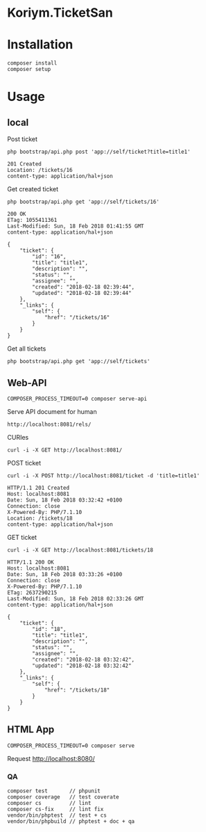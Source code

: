 # Koriym.TicketSan

# Installation

    composer install
    composer setup

# Usage

## local

Post ticket
```
php bootstrap/api.php post 'app://self/ticket?title=title1'
```

```
201 Created
Location: /tickets/16
content-type: application/hal+json
```

Get created ticket
```
php bootstrap/api.php get 'app://self/tickets/16'
```

```
200 OK
ETag: 1055411361
Last-Modified: Sun, 18 Feb 2018 01:41:55 GMT
content-type: application/hal+json

{
    "ticket": {
        "id": "16",
        "title": "title1",
        "description": "",
        "status": "",
        "assignee": "",
        "created": "2018-02-18 02:39:44",
        "updated": "2018-02-18 02:39:44"
    },
    "_links": {
        "self": {
            "href": "/tickets/16"
        }
    }
}
```

Get all tickets
```
php bootstrap/api.php get 'app://self/tickets'
```

## Web-API

```
COMPOSER_PROCESS_TIMEOUT=0 composer serve-api
```

Serve API document for human
```
http://localhost:8081/rels/ 
```

CURIes
 
```
curl -i -X GET http://localhost:8081/
```

POST ticket
```
curl -i -X POST http://localhost:8081/ticket -d 'title=title1'
```

```
HTTP/1.1 201 Created
Host: localhost:8081
Date: Sun, 18 Feb 2018 03:32:42 +0100
Connection: close
X-Powered-By: PHP/7.1.10
Location: /tickets/18
content-type: application/hal+json
```

GET ticket
```
curl -i -X GET http://localhost:8081/tickets/18
```

```
HTTP/1.1 200 OK
Host: localhost:8081
Date: Sun, 18 Feb 2018 03:33:26 +0100
Connection: close
X-Powered-By: PHP/7.1.10
ETag: 2637290215
Last-Modified: Sun, 18 Feb 2018 02:33:26 GMT
content-type: application/hal+json

{
    "ticket": {
        "id": "18",
        "title": "title1",
        "description": "",
        "status": "",
        "assignee": "",
        "created": "2018-02-18 03:32:42",
        "updated": "2018-02-18 03:32:42"
    },
    "_links": {
        "self": {
            "href": "/tickets/18"
        }
    }
}
```

## HTML App

    COMPOSER_PROCESS_TIMEOUT=0 composer serve

Request [http://localhost:8080/](http://localhost:8080/)

### QA

    composer test       // phpunit
    composer coverage   // test coverate
    composer cs         // lint
    composer cs-fix     // lint fix
    vendor/bin/phptest  // test + cs
    vendor/bin/phpbuild // phptest + doc + qa
